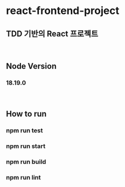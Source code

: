 # react-frontend-project
## TDD 기반의 React 프로젝트

<br/>

## Node Version

### 18.19.0

<br/>

## How to run

### npm run test

### npm run start

### npm run build

### npm run lint

